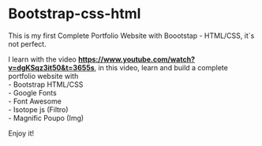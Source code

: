 # Bootstrap-css-html

This is my first Complete Portfolio Website with Boootstap - HTML/CSS, it´s not perfect.

I learn with the video <b>https://www.youtube.com/watch?v=dgKSqz3it50&t=3655s</b>, in this video, learn and build a complete portfolio website with 
<br>- Bootstrap HTML/CSS
<br>- Google Fonts
<br>- Font Awesome
<br>- Isotope js (Filtro)
<br>- Magnific Poupo (Img)

Enjoy it!